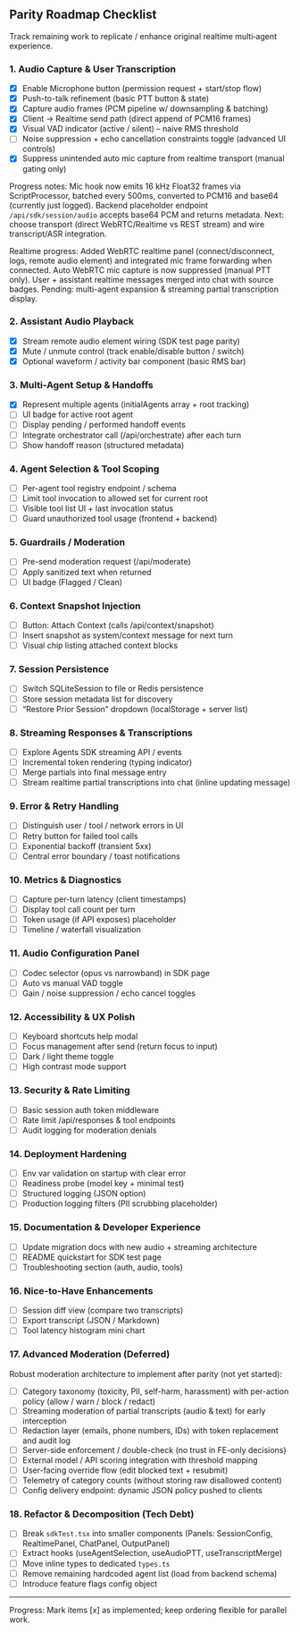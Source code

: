 ## Parity Roadmap Checklist

Track remaining work to replicate / enhance original realtime multi‑agent
experience.

### 1. Audio Capture & User Transcription

- [x] Enable Microphone button (permission request + start/stop flow)
- [x] Push-to-talk refinement (basic PTT button & state)
- [x] Capture audio frames (PCM pipeline w/ downsampling & batching)
- [x] Client → Realtime send path (direct append of PCM16 frames)
- [x] Visual VAD indicator (active / silent) – naive RMS threshold
- [ ] Noise suppression + echo cancellation constraints toggle (advanced UI
      controls)
- [x] Suppress unintended auto mic capture from realtime transport (manual
      gating only)

Progress notes: Mic hook now emits 16 kHz Float32 frames via ScriptProcessor,
batched every 500ms, converted to PCM16 and base64 (currently just logged).
Backend placeholder endpoint `/api/sdk/session/audio` accepts base64 PCM and
returns metadata. Next: choose transport (direct WebRTC/Realtime vs REST stream)
and wire transcript/ASR integration.

Realtime progress: Added WebRTC realtime panel (connect/disconnect, logs, remote
audio element) and integrated mic frame forwarding when connected. Auto WebRTC
mic capture is now suppressed (manual PTT only). User + assistant realtime
messages merged into chat with source badges. Pending: multi-agent expansion &
streaming partial transcription display.

### 2. Assistant Audio Playback

- [x] Stream remote audio element wiring (SDK test page parity)
- [x] Mute / unmute control (track enable/disable button / switch)
- [x] Optional waveform / activity bar component (basic RMS bar)

### 3. Multi-Agent Setup & Handoffs

- [x] Represent multiple agents (initialAgents array + root tracking)
- [ ] UI badge for active root agent
- [ ] Display pending / performed handoff events
- [ ] Integrate orchestrator call (/api/orchestrate) after each turn
- [ ] Show handoff reason (structured metadata)

### 4. Agent Selection & Tool Scoping

- [ ] Per-agent tool registry endpoint / schema
- [ ] Limit tool invocation to allowed set for current root
- [ ] Visible tool list UI + last invocation status
- [ ] Guard unauthorized tool usage (frontend + backend)

### 5. Guardrails / Moderation

- [ ] Pre-send moderation request (/api/moderate)
- [ ] Apply sanitized text when returned
- [ ] UI badge (Flagged / Clean)

### 6. Context Snapshot Injection

- [ ] Button: Attach Context (calls /api/context/snapshot)
- [ ] Insert snapshot as system/context message for next turn
- [ ] Visual chip listing attached context blocks

### 7. Session Persistence

- [ ] Switch SQLiteSession to file or Redis persistence
- [ ] Store session metadata list for discovery
- [ ] “Restore Prior Session” dropdown (localStorage + server list)

### 8. Streaming Responses & Transcriptions

- [ ] Explore Agents SDK streaming API / events
- [ ] Incremental token rendering (typing indicator)
- [ ] Merge partials into final message entry
- [ ] Stream realtime partial transcriptions into chat (inline updating message)

### 9. Error & Retry Handling

- [ ] Distinguish user / tool / network errors in UI
- [ ] Retry button for failed tool calls
- [ ] Exponential backoff (transient 5xx)
- [ ] Central error boundary / toast notifications

### 10. Metrics & Diagnostics

- [ ] Capture per-turn latency (client timestamps)
- [ ] Display tool call count per turn
- [ ] Token usage (if API exposes) placeholder
- [ ] Timeline / waterfall visualization

### 11. Audio Configuration Panel

- [ ] Codec selector (opus vs narrowband) in SDK page
- [ ] Auto vs manual VAD toggle
- [ ] Gain / noise suppression / echo cancel toggles

### 12. Accessibility & UX Polish

- [ ] Keyboard shortcuts help modal
- [ ] Focus management after send (return focus to input)
- [ ] Dark / light theme toggle
- [ ] High contrast mode support

### 13. Security & Rate Limiting

- [ ] Basic session auth token middleware
- [ ] Rate limit /api/responses & tool endpoints
- [ ] Audit logging for moderation denials

### 14. Deployment Hardening

- [ ] Env var validation on startup with clear error
- [ ] Readiness probe (model key + minimal test)
- [ ] Structured logging (JSON option)
- [ ] Production logging filters (PII scrubbing placeholder)

### 15. Documentation & Developer Experience

- [ ] Update migration docs with new audio + streaming architecture
- [ ] README quickstart for SDK test page
- [ ] Troubleshooting section (auth, audio, tools)

### 16. Nice-to-Have Enhancements

- [ ] Session diff view (compare two transcripts)
- [ ] Export transcript (JSON / Markdown)
- [ ] Tool latency histogram mini chart

### 17. Advanced Moderation (Deferred)

Robust moderation architecture to implement after parity (not yet started):

- [ ] Category taxonomy (toxicity, PII, self-harm, harassment) with per-action
      policy (allow / warn / block / redact)
- [ ] Streaming moderation of partial transcripts (audio & text) for early
      interception
- [ ] Redaction layer (emails, phone numbers, IDs) with token replacement and
      audit log
- [ ] Server-side enforcement / double-check (no trust in FE-only decisions)
- [ ] External model / API scoring integration with threshold mapping
- [ ] User-facing override flow (edit blocked text + resubmit)
- [ ] Telemetry of category counts (without storing raw disallowed content)
- [ ] Config delivery endpoint: dynamic JSON policy pushed to clients

### 18. Refactor & Decomposition (Tech Debt)

- [ ] Break `sdkTest.tsx` into smaller components (Panels: SessionConfig,
      RealtimePanel, ChatPanel, OutputPanel)
- [ ] Extract hooks (useAgentSelection, useAudioPTT, useTranscriptMerge)
- [ ] Move inline types to dedicated `types.ts`
- [ ] Remove remaining hardcoded agent list (load from backend schema)
- [ ] Introduce feature flags config object

---

Progress: Mark items [x] as implemented; keep ordering flexible for parallel
work.
